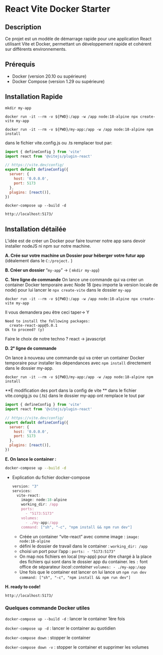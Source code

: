 # React Vite Docker Starter

## Description
Ce projet est un modèle de démarrage rapide pour une application React utilisant Vite et Docker, permettant un développement rapide et cohérent sur différents environnements.

## Prérequis
- Docker (version 20.10 ou supérieure)
- Docker Compose (version 1.29 ou supérieure)


## Installation Rapide

`mkdir my-app`

`docker run -it --rm -v ${PWD}:/app -w /app node:18-alpine npx create-vite my-app`

`docker run -it --rm -v ${PWD}/my-app:/app -w /app node:18-alpine npm install`

dans le fichier vite.config.js ou .ts remplacer tout par:
```jsx
import { defineConfig } from 'vite'
import react from '@vitejs/plugin-react'

// https://vite.dev/config/
export default defineConfig({
  server: {
    host: '0.0.0.0',
    port: 5173
  },
  plugins: [react()],
})
```

`docker-compose up --build -d`

`http://localhost:5173/`


## Installation détailée

L’idée est de créer un Docker pour faire tourner notre app sans devoir installer nodeJS ni npm sur notre machine. 

**A. Crée sur votre machine un Dossier pour héberger votre futur app** 
(idéalement dans le `C:/project.` )


**B. Créer un dossier**
 “`my-app`” -> ( `mkdir my-app`)

**C. 1ère ligne de commande** 
On lance une commande qui va créer un container Docker temporaire avec Node 18 (peu importe la version locale de node) pour lui lancer le `npx create-vite` dans le dossier `my-app`

```docker
docker run -it --rm -v ${PWD}:/app -w /app node:18-alpine npx create-vite my-app
```

Il vous demandera peu être ceci taper→ Y 

```docker
Need to install the following packages:
  create-react-app@5.0.1
Ok to proceed? (y)
```

Faire le choix de notre techno ? react → javascript


**D. 2ᵉ ligne de commande**

On lance à nouveau une commande qui va créer un container Docker temporaire pour installer les dépendances avec `npm install` directement dans le dossier my-app. 

```Docker
docker run -it --rm -v ${PWD}/my-app:/app -w /app node:18-alpine npm install

```
**E modification des port dans la config de vite **
dans le fichier vite.congig.js ou (.ts) dans le dossier my-app ont remplace le tout par
```javascript
import { defineConfig } from 'vite'
import react from '@vitejs/plugin-react'

// https://vite.dev/config/
export default defineConfig({
  server: {
    host: '0.0.0.0',
    port: 5173
  },
  plugins: [react()],
})

```


**E. On lance le container :**

```bash
docker-compose up --build -d
```
- Explication du fichier docker-compose
    
    ```jsx
    version: "3"
    services:
      vite-react:
        image: node:18-alpine
        working_dir: /app
        ports:
          - "5173:5173"
        volumes:
          - ./my-app:/app
        command: ["sh", "-c", "npm install && npm run dev"]
    ```
    - Créée un container “vite-react” avec comme image : `image: node:18-alpine`
    - défini le dossier de travail dans le container : `working_dir: /app`
    - choisi un port pour l’app :
     `ports:
          - "5173:5173"`
    - On map nos fichiers en local (my-app) pour être chargé à la place des fichiers qui sont dans le dossier app du container. les `:` font office de séparateur *local*`:`*container*
    `volumes:
          - ./my-app:/app`
    - Une fois que le container est lancer on lui lance un `npm run dev` 
    `command: ["sh", "-c", "npm install && npm run dev"]`
    

**H. ready to code!** 

```bash
http://localhost:5173/

```

### Quelques commande Docker utiles

`docker-compose up --build -d` : lancer le container 1ère fois

`docker-compose up -d` : lancer le container au quotidien

`docker-compose down` : stopper le container

`docker-compose down -v` : stopper le container et supprimer les volumes

